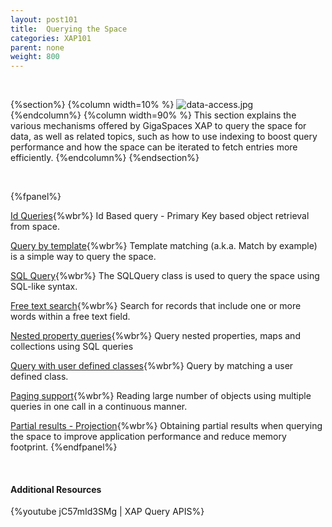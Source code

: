 ```yaml
---
layout: post101
title:  Querying the Space
categories: XAP101
parent: none
weight: 800
---
```


<br>

{%section%}
{%column width=10% %}
![data-access.jpg](/attachment_files/subject/query.png)
{%endcolumn%}
{%column width=90% %}
This section explains the various mechanisms offered by GigaSpaces XAP to query the space for data, as well as related topics, such as how to use indexing to boost query performance and how the space can be iterated to fetch entries more efficiently.
{%endcolumn%}
{%endsection%}

<br>

{%fpanel%}

[Id Queries](./query-by-id.html){%wbr%}
Id Based query - Primary Key based object retrieval from space.

[Query by template](./query-template-matching.html){%wbr%}
Template matching (a.k.a. Match by example) is a simple way to query the space.

[SQL Query](./query-sql.html){%wbr%}
The SQLQuery class is used to query the space using SQL-like syntax.

[Free text search](./query-free-text-search.html){%wbr%}
Search for records that include one or more words within a free text field.

[Nested property queries](./query-nested-properties.html){%wbr%}
Query nested properties, maps and collections using SQL queries

[Query with user defined classes](./query-user-defined-classes.html){%wbr%}
Query by matching a user defined class.

[Paging support](./query-paging-support.html){%wbr%}
Reading large number of objects using multiple queries in one call in a continuous manner.

[Partial results - Projection](./query-partial-results.html){%wbr%}
Obtaining partial results when querying the space to improve application performance and reduce memory footprint.
{%endfpanel%}

<br>

#### Additional Resources

{%youtube jC57mId3SMg | XAP Query APIS%}
